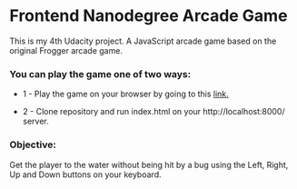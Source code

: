 Frontend Nanodegree Arcade Game
===============================

This is my 4th Udacity project. A JavaScript arcade game based on the original Frogger arcade game.

### You can play the game one of two ways:

* 1 - Play the game on your browser by going to this
 [link.](https://eqdeveloper.github.io/arcade-game/.)

* 2 - Clone repository and run index.html on your http://localhost:8000/ server.


### Objective:

Get the player to the water without being hit by a bug using the Left, Right, Up and Down buttons on your keyboard.
